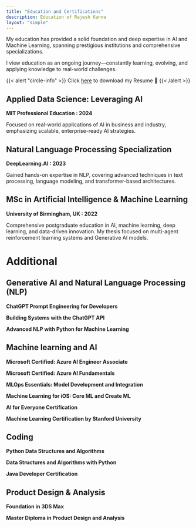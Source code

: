 ```yaml
---
title: "Education and Certifications"
description: Education of Rajesh Kanna
layout: "simple"
---
```



My education has provided a solid foundation and deep expertise in AI and Machine Learning, spanning prestigious institutions and comprehensive specializations.

I view education as an ongoing journey—constantly learning, evolving, and applying knowledge to real-world challenges.

{{< alert "circle-info" >}}
Click [here](/cv.pdf) to download my Resume 💌
{{< /alert >}}

## Applied Data Science: Leveraging AI
**MIT Professional Education  :  2024**


Focused on real-world applications of AI in business and industry, emphasizing scalable, enterprise-ready AI strategies.

## Natural Language Processing Specialization
**DeepLearning.AI  :  2023**


Gained hands-on expertise in NLP, covering advanced techniques in text processing, language modeling, and transformer-based architectures.

## MSc in Artificial Intelligence & Machine Learning
**University of Birmingham, UK  :  2022**

Comprehensive postgraduate education in AI, machine learning, deep learning, and data-driven innovation. My thesis focused on multi-agent reinforcement learning systems and Generative AI models.

# Additional
## Generative AI and Natural Language Processing (NLP)
**ChatGPT Prompt Engineering for Developers**

**Building Systems with the ChatGPT API**

**Advanced NLP with Python for Machine Learning**

## Machine learning and AI
**Microsoft Certified: Azure AI Engineer Associate**

**Microsoft Certified: Azure AI Fundamentals**

**MLOps Essentials: Model Development and Integration**

**Machine Learning for iOS: Core ML and Create ML**

**Al for Everyone Certification**

**Machine Learning Certification by Stanford University**

## Coding
**Python Data Structures and Algorithms**

**Data Structures and Algorithms with Python**

**Java Developer Certification**

## Product Design & Analysis
**Foundation in 3DS Max**

**Master Diploma in Product Design and Analysis**